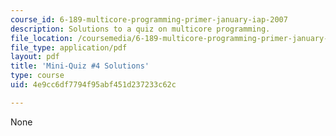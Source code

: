 ```yaml
---
course_id: 6-189-multicore-programming-primer-january-iap-2007
description: Solutions to a quiz on multicore programming.
file_location: /coursemedia/6-189-multicore-programming-primer-january-iap-2007/4e9cc6df7794f95abf451d237233c62c_quiz4_soln.pdf
file_type: application/pdf
layout: pdf
title: 'Mini-Quiz #4 Solutions'
type: course
uid: 4e9cc6df7794f95abf451d237233c62c

---
```

None